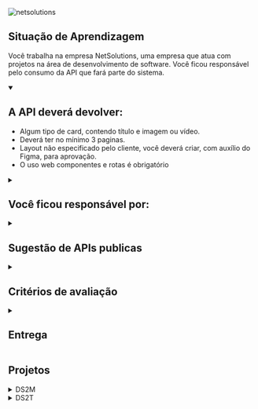 
![netsolutions](https://user-images.githubusercontent.com/42476943/236190098-91455210-eb6c-4efc-bd19-3dcb7618adc3.png)

## Situação de Aprendizagem

Você trabalha na empresa NetSolutions, uma empresa que atua com projetos na área de
desenvolvimento de software. Você ficou responsável pelo consumo da API que fará parte do
sistema.

<details open>
<summary><h2>A API deverá devolver:</h2></summary>

- Algum tipo de card, contendo título e imagem ou vídeo.
- Deverá ter no mínimo 3 paginas.
- Layout não especificado pelo cliente, você deverá criar, com auxílio do Figma, para aprovação.
- O uso web componentes e rotas é obrigatório

</details>

<details>
<summary><h2>Você ficou responsável por:</h2></summary>

1. Estudar a documentação da API.
2. Consumir a API.
3. Criar os componentes
4. Criar as páginas
5. Criar as rotas
</details>

<details>
<summary><h2>Sugestão de APIs publicas</h2></summary>

- https://swapi.co/
- https://developer.marvel.com/
- https://pokeapi.co/
- http://www.omdbapi.com/
- https://rawg.io/apidocs
- https://developer.github.com/v3/
- https://developers.themoviedb.org/3
- https://api.vagalume.com.br/
- https://lyricsovh.docs.apiary.io/
- https://jikan.docs.apiary.io/
- https://pixabay.com/api/docs/
- https://www.tvmaze.com/api
- https://superheroapi.com/

> 💡 Poderá ser utilizada outra API desde que seja aprovada.
</details>

<details>
<summary><h2>Critérios de avaliação</h2></summary>

- [ ]  Documentou problemas, se encontrado, para futuras consultas?
- [ ]  Foi criado o layout no figma?
- [ ]  A página foi construída seguindo o planejado no Figma?
- [ ]  A página funciona em dispositivos diferentes?
- [ ]  Foi consumida a API escolhida?
- [ ]  Foi criado web componentes?
- [ ]  Foi criado um padrão de roteamente para as paginas?
- [ ]  As funções foram criadas seguindo à boa prática de responsabilidade única?
- [ ]  Quando possível, foi criado funções puras?
- [ ]  O projeto está publicado?
- [ ]  Foi criado o arquivo README.md?

</details>

<details>
<summary><h2>Entrega</h2></summary>

- Crie uma pasta com seu nome dentro da pasta projetos e faça um pull request
- Data: 04/05/23
- Horário: 11:30

</details>

## Projetos
<details>
<summary>DS2M</summary>

  | Nome | API | Projeto |
  |---|---|---|
  |[Fernando Leonid](https://github.com/fernandoleonid) | [ViaCEP](https://viacep.com.br/) | [Cadastro](https://github.com/fernandoleonid/consumo-api-js/tree/main/01-viacep) |
  |[Felipe Florencio](https://github.com/FelipeFlorencio9) | [Pixabay](https://pixabay.com/api/docs/) | [Pixabay API Consumer](https://github.com/FelipeFlorencio9/pixabay-api#readme) |
  |[Gustavo Henrique](https://github.com/GustavoHenriqueProjects) | [TheSpaceDevs](https://ll.thespacedevs.com/docs/) | [TheSpaceDevs API Consumer](https://github.com/GustavoHenriqueProjects/The-Space-FrontEnd)|
  [Caio Palermo](https://github.com/HasegawaTaizou) | [Vagalume](https://api.vagalume.com.br/) | [Songsphere](https://github.com/HasegawaTaizou/SongSphere#readme) |
  |[Cleiton Cruz](https://github.com/cotilen) | [PokeApi](https://pokeapi.co/) | [GottaCatch](https://github.com/Cotilen/Gotta_Catch-Em_All) |
  |[Camila Pinheiro](https://github.com/camilapinh3iro) | [Systeme-Solaire](https://api.le-systeme-solaire.net/en/) | [Solar System](https://github.com/camilapinh3iro/solar_system#readme) |
  |[Eduardo Ribeiro](https://github.com/Rib3r0) | [jikan](https://docs.api.jikan.moe/) | [jojo](https://github.com/Rib3r0/jojo-api-publica) |

</details>

<details>
<summary>DS2T</summary>

  | Nome | API | Projeto |
  |---|---|---|
  |[Fernando Leonid](https://github.com/fernandoleonid) | [ViaCEP](https://viacep.com.br/) | [Cadastro](https://github.com/fernandoleonid/consumo-api-js/tree/main/01-viacep) |
  |[Bianca Leao](https://github.com/fernandoleonid) | [OMDBAPI](http://www.omdbapi.com/) | [Bibisflix](https://github.com/leaobia/netflix) |
  |[Thiago Freitas](https://github.com/Thiago1223) | [NARUTOAPI](https://www.narutodb.xyz/) | [Naruto](https://github.com/Thiago1223/naruto-api) |
  |[Matheus Reis](https://github.com/matheusalves099) | [BALLDONTLIE](https://app.balldontlie.io/) | [NBA Info](https://github.com/MatheusAlves099/nba_info_api) |
  |[Mateus Alves da Silva](https://github.com/fernandoleonid) | [EldenRingAPI](https://docs.eldenring.fanapis.com/docs/) | [EldenRing](https://github.com/MateusAlves595/Elden-Ring) |
  |[Artur Alves](https://github.com/ArturAlvess) | [PokeAPI](https://pokeapi.co/) | [PokeInfo](https://github.com/ArturAlvess/pokeinfo-webcomponent) |
  |[Millena Ferreira](https://github.com/MillenaFerreira) | [HarryPotterAPI](https://hp-api.onrender.com/) | [Hogwarts](https://the-world-of-harry-potter.vercel.app/) |
  |[Muryllo Vieira](https://github.com/muryllovieira) | [ValorantAPI](https://dash.valorant-api.com/) | [Valorant](https://valorant-api-senai.netlify.app/) |
  |[Caroline Portela](https://github.com/carolineportela) | [OverwatchAPI](https://overfast-api.tekrop.fr/#tag/Heroes/operation/list_heroes_heroes_get) | [Overwatch](https://overwatch-pink.vercel.app) |
  |[Claudio Sousa](https://github.com/ClaudioSousa44) | [TheMovieDataBase](https://developers.themoviedb.org/3/getting-started/introduction) | [PopCornRoom](https://github.com/ClaudioSousa44/PopCornRoom) |
  |[Luiz Gustavo](https://github.com/luyz-gusta) | [ValorantAPI](https://dash.valorant-api.com/) | [Valorant Web](https://valorant-web-ten.vercel.app) |
  |[Alexssandro Gomes](https://github.com/AlexssandroSilvaGomes) | [DnDAPI](https://www.dnd5eapi.co/) | [Dungeons&Dragons](https://dungeonanddragons.netlify.app/) |
  |[Yasmin Gonçalves](https://github.com/yasmingcv) | [OpenWeather](https://openweathermap.org/api) | [WeatherNow](https://weather-now-delta.vercel.app/) |
  |[Julia Soares](https://github.com/Xul14) | [Bob'b Burger API](https://www.bobsburgersapi.com/) | [Bob' Burger](https://bobs-burger-api.vercel.app/) |
  |[André Luiz](https://github.com/andreluisconstantino) | [Dog API](https://dog.ceo/dog-api/) | [Random Dogs](https://random-dogs-rho.vercel.app) |
  |[Cauã Felipe](https://github.com/Caua0402) | [Simpsons API](https://sampleapis.com/api-list/simpsons) | [Simpsons](https://trabalho-simpsons.vercel.app)
</details>
